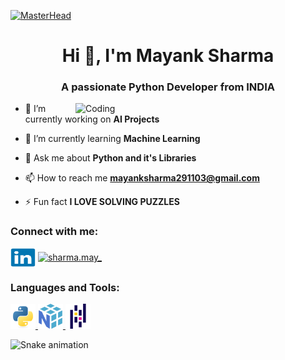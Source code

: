[![MasterHead](https://www.liveprompter.com/wp-content/uploads/2017/09/hello-world-banner.jpg)](https://github.com/)
<h1 align="center">Hi 👋, I'm Mayank Sharma</h1>
<h3 align="center">A passionate Python Developer from INDIA</h3>
<img align="right" alt="Coding" width="400" src="https://media.tenor.com/F-yKCUOl6L4AAAAC/box-3d.gif">

- 🔭 I’m currently working on **AI Projects**

- 🌱 I’m currently learning **Machine Learning**

- 💬 Ask me about **Python and it's Libraries**

- 📫 How to reach me **mayanksharma291103@gmail.com**

- ⚡ Fun fact **I LOVE SOLVING PUZZLES**

<h3 align="left">Connect with me:</h3>
<p align="left">
<a href="https://www.linkedin.com/in/imivis" target="blank"><img align="center" src="https://raw.githubusercontent.com/devicons/devicon/master/icons/linkedin/linkedin-original.svg" alt="Mayank Sharma" height="30" width="40" /></a>
<a href="https://instagram.com/sharma.may_" target="blank"><img align="center" src="https://raw.githubusercontent.com/rahuldkjain/github-profile-readme-generator/master/src/images/icons/Social/instagram.svg" alt="sharma.may_" height="30" width="40" /></a>
</p>

<h3 align="left">Languages and Tools:</h3>
<p align="left"> 
<a href="https://www.python.org" target="_blank" rel="noreferrer"> <img src="https://raw.githubusercontent.com/devicons/devicon/master/icons/python/python-original.svg" alt="python" width="40" height="40"/> </a>
<a href="https://numpy.org/" target="_blank" rel="noreferrer"> <img src="https://raw.githubusercontent.com/devicons/devicon/master/icons/numpy/numpy-original.svg" alt="numpy" width="40" height="40"/> </a>
<a href="https://pandas.pydata.org/" target="_blank" rel="noreferrer"> <img src="https://raw.githubusercontent.com/devicons/devicon/master/icons/pandas/pandas-original.svg" alt="pandas" width="40" height="40"/> </a>
</p>
<img src="https://raw.githubusercontent.com/maurodesouza/maurodesouza/output/snake.svg" alt="Snake animation" />

